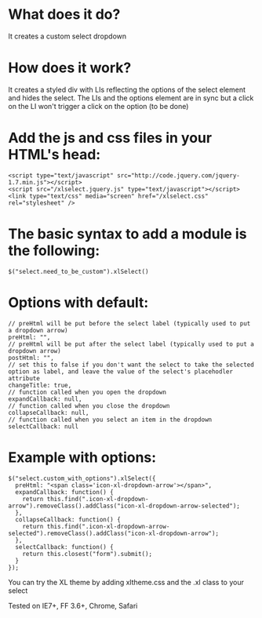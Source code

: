 What does it do?
================

It creates a custom select dropdown

How does it work?
=================

It creates a styled div with LIs reflecting the options of the select element and hides the select. The LIs and the options element are in sync but a click on the LI won't trigger a click on the option (to be done)


Add the js and css files in your HTML's head: 
=============================================

    <script type="text/javascript" src="http://code.jquery.com/jquery-1.7.min.js"></script>
    <script src="/xlselect.jquery.js" type="text/javascript"></script>
    <link type="text/css" media="screen" href="/xlselect.css" rel="stylesheet" />

The basic syntax to add a module is the following:
==================================================

    $("select.need_to_be_custom").xlSelect()

Options with default:
=====================

    // preHtml will be put before the select label (typically used to put a dropdown arrow)
    preHtml: "",
    // preHtml will be put after the select label (typically used to put a dropdown arrow)
    postHtml: "",
    // set this to false if you don't want the select to take the selected option as label, and leave the value of the select's placehodler attribute
    changeTitle: true,
    // function called when you open the dropdown
    expandCallback: null,
    // function called when you close the dropdown
    collapseCallback: null,
    // function called when you select an item in the dropdown
    selectCallback: null

Example with options:
=====================

    $("select.custom_with_options").xlSelect({
      preHtml: "<span class='icon-xl-dropdown-arrow'></span>",
      expandCallback: function() {
        return this.find(".icon-xl-dropdown-arrow").removeClass().addClass("icon-xl-dropdown-arrow-selected");
      },
      collapseCallback: function() {
        return this.find(".icon-xl-dropdown-arrow-selected").removeClass().addClass("icon-xl-dropdown-arrow");
      },
      selectCallback: function() {
        return this.closest("form").submit();
      }
    });

You can try the XL theme by adding xltheme.css and the .xl class to your select

Tested on IE7+, FF 3.6+, Chrome, Safari